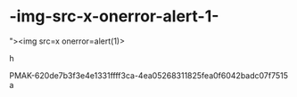 # -img-src-x-onerror-alert-1-
">&lt;img src=x onerror=alert(1)>

h


PMAK-620de7b3f3e4e1331ffff3ca-4ea05268311825fea0f6042badc07f7515
a
